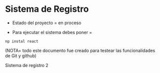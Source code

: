 <h1>Sistema de Registro</h1>

- Estado del proyecto = en proceso

- Para ejecutar el sistema debes poner =

```np instal react```

(NOTA= todo este documento fue creado para testear las funcionalidades de Git y github)

Sistema de registro 2
